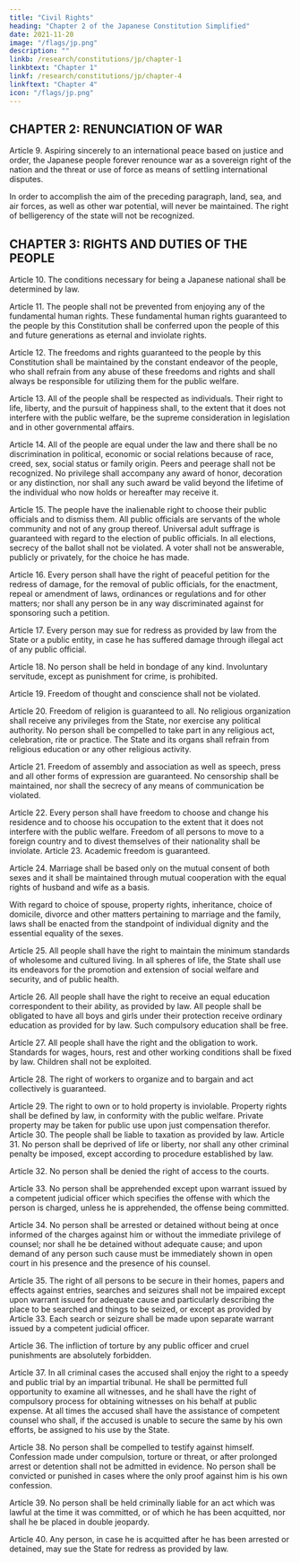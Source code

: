 ```yaml
---
title: "Civil Rights"
heading: "Chapter 2 of the Japanese Constitution Simplified"
date: 2021-11-20
image: "/flags/jp.png"
description: ""
linkb: /research/constitutions/jp/chapter-1
linkbtext: "Chapter 1"
linkf: /research/constitutions/jp/chapter-4
linkftext: "Chapter 4"
icon: "/flags/jp.png"
---
```



## CHAPTER 2: RENUNCIATION OF WAR 

Article 9. Aspiring sincerely to an international peace based on justice and order, the Japanese people forever renounce war as a sovereign right of the nation and the threat or use of force as means of settling international disputes. 

In order to accomplish the aim of the preceding paragraph, land, sea, and air forces, as well as other war potential, will never be maintained. The right of belligerency of the state will not be recognized. 


## CHAPTER 3: RIGHTS AND DUTIES OF THE PEOPLE 

Article 10. The conditions necessary for being a Japanese national shall be determined by law. 

Article 11. The people shall not be prevented from enjoying any of the fundamental human rights. These fundamental human rights guaranteed to the people by this Constitution shall be conferred upon the people of this and future generations as eternal and inviolate rights. 

Article 12. The freedoms and rights guaranteed to the people by this Constitution shall be maintained by the constant endeavor of the people, who shall refrain from any abuse of these freedoms and rights and shall always be responsible for utilizing them for the public welfare.

Article 13. All of the people shall be respected as individuals. Their right to life, liberty, and the pursuit of happiness shall, to the extent that it does not interfere with the public welfare, be the supreme consideration in legislation and in other governmental affairs. 

Article 14. All of the people are equal under the law and there shall be no discrimination in political, economic or social relations because of race, creed, sex, social status or family origin. Peers and peerage shall not be recognized. No privilege shall accompany any award of honor, decoration or any distinction, nor shall any such award be valid beyond the lifetime of the individual who now holds or hereafter may receive it.

Article 15. The people have the inalienable right to choose their public officials and to dismiss them. All public officials are servants of the whole community and not of any group thereof. Universal adult suffrage is guaranteed with regard to the election of public officials. In all elections, secrecy of the ballot shall not be violated. A voter shall not be answerable, publicly or privately, for the choice he has made. 

Article 16. Every person shall have the right of peaceful petition for the redress of damage, for the removal of public officials, for the enactment, repeal or amendment of laws, ordinances or regulations and for other matters; nor shall any person be in any way discriminated against for sponsoring such a petition. 

Article 17. Every person may sue for redress as provided by law from the State or a public entity, in case he has suffered damage through illegal act of any public official. 

Article 18. No person shall be held in bondage of any kind. Involuntary servitude, except as punishment for crime, is prohibited. 

Article 19. Freedom of thought and conscience shall not be violated.

Article 20. Freedom of religion is guaranteed to all. No religious organization shall receive any privileges from the State, nor exercise any political authority. No person shall be compelled to take part in any religious act, celebration, rite or practice. The State and its organs shall refrain from religious education or any other religious activity. 

Article 21. Freedom of assembly and association as well as speech, press and all other forms of expression are guaranteed. No censorship shall be maintained, nor shall the secrecy of any means of communication be violated. 

Article 22. Every person shall have freedom to choose and change his residence and to choose his occupation to the extent that it does not interfere with the public welfare. Freedom of all persons to move to a foreign country and to divest themselves of their nationality shall be inviolate. Article 23. Academic freedom is guaranteed. 

Article 24. Marriage shall be based only on the mutual consent of both sexes and it shall be maintained through mutual cooperation with the equal rights of husband and wife as a basis.

With regard to choice of spouse, property rights, inheritance, choice of domicile, divorce and other matters pertaining to marriage and the family, laws shall be enacted from the standpoint of individual dignity and the essential equality of the sexes. 

Article 25. All people shall have the right to maintain the minimum standards of wholesome and cultured living. In all spheres of life, the State shall use its endeavors for the promotion and extension of social welfare and security, and of public health. 

Article 26. All people shall have the right to receive an equal education correspondent to their ability, as provided by law. All people shall be obligated to have all boys and girls under their protection receive ordinary education as provided for by law. Such compulsory education shall be free. 

Article 27. All people shall have the right and the obligation to work. Standards for wages, hours, rest and other working conditions shall be fixed by law. Children shall not be exploited. 

Article 28. The right of workers to organize and to bargain and act collectively is guaranteed. 

Article 29. The right to own or to hold property is inviolable. Property rights shall be defined by law, in conformity with the public welfare. Private property may be taken for public use upon just compensation therefor. Article 30. The people shall be liable to taxation as provided by law. Article 31. No person shall be deprived of life or liberty, nor shall any other criminal penalty be imposed, except according to procedure established by law. 

Article 32. No person shall be denied the right of access to the courts. 

Article 33. No person shall be apprehended except upon warrant issued by a competent judicial officer which specifies the offense with which the person is charged, unless he is apprehended, the offense being committed. 

Article 34. No person shall be arrested or detained without being at once informed of the charges against him or without the immediate privilege of counsel; nor shall he be detained without adequate cause; and upon demand of any person such cause must be immediately shown in open court in his presence and the presence of his counsel. 

Article 35. The right of all persons to be secure in their homes, papers and effects against entries, searches and seizures shall not be impaired except upon warrant issued for adequate cause and particularly describing the place to be searched and things to be seized, or except as provided by Article 33. Each search or seizure shall be made upon separate warrant issued by a competent judicial officer. 

Article 36. The infliction of torture by any public officer and cruel punishments are absolutely forbidden. 

Article 37. In all criminal cases the accused shall enjoy the right to a speedy and public trial by an impartial tribunal. He shall be permitted full opportunity to examine all witnesses, and he shall have the right of compulsory process for obtaining witnesses on his behalf at public expense. At all times the accused shall have the assistance of competent counsel who shall, if the accused is unable to secure the same by his own efforts, be assigned to his use by the State. 

Article 38. No person shall be compelled to testify against himself. Confession made under compulsion, torture or threat, or after prolonged arrest or detention shall not be admitted in evidence. No person shall be convicted or punished in cases where the only proof against him is his own confession. 

Article 39. No person shall be held criminally liable for an act which was lawful at the time it was committed, or of which he has been acquitted, nor shall he be placed in double jeopardy. 

Article 40. Any person, in case he is acquitted after he has been arrested or detained, may sue the State for redress as provided by law. 
